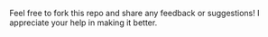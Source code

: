 Feel free to fork this repo and share any feedback or suggestions! I appreciate your help in making it better.